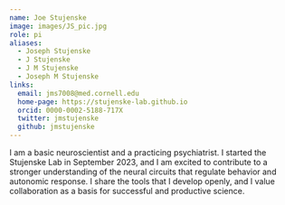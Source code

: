 ```yaml
---
name: Joe Stujenske
image: images/JS_pic.jpg
role: pi
aliases:
  - Joseph Stujenske
  - J Stujenske
  - J M Stujenske
  - Joseph M Stujenske
links:
  email: jms7008@med.cornell.edu
  home-page: https://stujenske-lab.github.io
  orcid: 0000-0002-5188-717X
  twitter: jmstujenske
  github: jmstujenske
---
```


I am a basic neuroscientist and a practicing psychiatrist. I started the Stujenske Lab in September 2023, and I am excited to contribute to a stronger understanding of the neural circuits that regulate behavior and autonomic response. I share the tools that I develop openly, and I value collaboration as a basis for successful and productive science.
